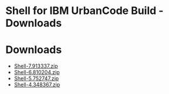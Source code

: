 
Shell for IBM UrbanCode Build - Downloads
=========================================

# Downloads

- [Shell-7.913337.zip](https://raw.githubusercontent.com/UrbanCode/IBM-UCB-PLUGINS/main/files/Shell/Shell-7.913337.zip)
- [Shell-6.810204.zip](https://raw.githubusercontent.com/UrbanCode/IBM-UCB-PLUGINS/main/files/Shell/Shell-6.810204.zip)
- [Shell-5.752747.zip](https://raw.githubusercontent.com/UrbanCode/IBM-UCB-PLUGINS/main/files/Shell/Shell-5.752747.zip)
- [Shell-4.348367.zip](https://raw.githubusercontent.com/UrbanCode/IBM-UCB-PLUGINS/main/files/Shell/Shell-4.348367.zip)
